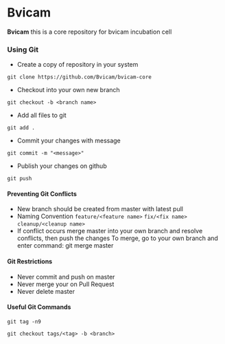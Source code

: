 # Bvicam

**Bvicam** this is a core repository for bvicam incubation cell

### Using Git

- Create a copy of repository in your system
```
git clone https://github.com/Bvicam/bvicam-core
```

- Checkout into your own new branch
```
git checkout -b <branch name>
```

- Add all files to git
```
git add .
```

- Commit your changes with message
```
git commit -m "<message>"
```

- Publish your changes on github
```
git push
```
#### Preventing Git Conflicts

- New branch should be created from master with latest pull
- Naming Convention
`
 feature/<feature name>
`
`
 fix/<fix name>
`
`
  cleanup/<cleanup name>
`
- If conflict occurs merge master into your own branch and resolve conflicts, then push the changes
To merge, go to your own branch and enter command: git merge master


#### Git Restrictions
- Never commit and push on master 
- Never merge your on Pull Request
- Never delete master

#### Useful Git Commands
`
git tag -n9
`

`
git checkout tags/<tag> -b <branch>
`


